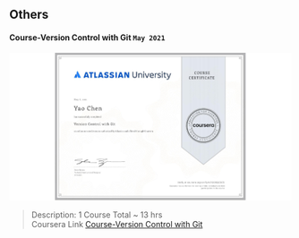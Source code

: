 ## Others

#### Course-Version Control with Git `May 2021`

![Certificate](Course-Version%20Control%20with%20Git/Course-Version%20Control%20with%20Git.jpeg)

> Description: 1 Course Total ~ 13 hrs  
> Coursera Link [Course-Version Control with Git](https://www.coursera.org/learn/version-control-with-git)
